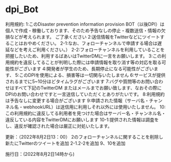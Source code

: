 # dpi_Bot
利用規約:
1:このDisaster prevention information provision BOT（以後DPI）は個人で作成・稼働しております、そのため予告なしの停止・複数送信・情報の欠損などが考えられます。
ご了承ください
2:送信情報をTwitterなどにツイートすることはおやめください。
2-1:なお、フォローチャンネルで申請する場合は遅延などを考えご利用ください。）
2-2:フォローチャンネルを利用していることを把握したいため、利用するばあいはTwitterDMに一言をお願いします。
3:この利用規約を違反してることが判明した際には申請情報を取り消す等の対応を取る可能性がございます
4:開発者が学生のため、長期停止になる可能性がございます、
5:このDPIを使用による、損害等は一切関与いたしません
6:サービスが提供されるまでに5~10分ほどタイムラグがございます
7:バグや質問等のお問い合わせはすべて下記のTwitterDM またはメールまでお願い致します、なおその際にDPIのお問い合わせですと一言送信していただくとありがたいです。
8:利用規約は予告なしに変更する場合がございます
9:申請された情報（サーバ名・チャンネル名・webhookURL）は送信用に利用しそれ以外には使用いたしません。
10:この利用規約に違反してる利用者を見つけた場合はサーバー名・チャンネル名・違反している内容をTwitterDMにお願いします
10-1:提供された情報は調査をし、違反が確認された場合は厳正に対処いたします。

更新：（2022年8月2日13：00）
2のフォローチャンネルに関することを削除し新たにTwitterのツイートを追加
2-1.2-2を追加
9、10を追加

施行日：(2022年8月2日14時から)
